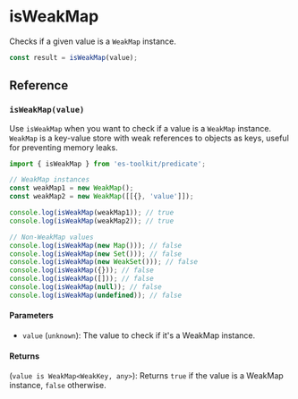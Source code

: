 # isWeakMap

Checks if a given value is a `WeakMap` instance.

```typescript
const result = isWeakMap(value);
```

## Reference

### `isWeakMap(value)`

Use `isWeakMap` when you want to check if a value is a `WeakMap` instance. `WeakMap` is a key-value store with weak references to objects as keys, useful for preventing memory leaks.

```typescript
import { isWeakMap } from 'es-toolkit/predicate';

// WeakMap instances
const weakMap1 = new WeakMap();
const weakMap2 = new WeakMap([[{}, 'value']]);

console.log(isWeakMap(weakMap1)); // true
console.log(isWeakMap(weakMap2)); // true

// Non-WeakMap values
console.log(isWeakMap(new Map())); // false
console.log(isWeakMap(new Set())); // false
console.log(isWeakMap(new WeakSet())); // false
console.log(isWeakMap({})); // false
console.log(isWeakMap([])); // false
console.log(isWeakMap(null)); // false
console.log(isWeakMap(undefined)); // false
```

#### Parameters

- `value` (`unknown`): The value to check if it's a WeakMap instance.

#### Returns

(`value is WeakMap<WeakKey, any>`): Returns `true` if the value is a WeakMap instance, `false` otherwise.
